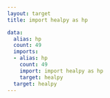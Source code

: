 ```yaml
---
layout: target
title: import healpy as hp

data:
  alias: hp
  count: 49
  imports:
  - alias: hp
    count: 49
    import: import healpy as hp
    target: healpy
  target: healpy
---
```

